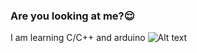 ### Are you looking at me?😌
I am learning C/C++ and arduino
![Alt text](https://spotify-recently-played-readme.vercel.app/api?user=31ljnxuy3f2kru67rxsvt2wqnrhu)

